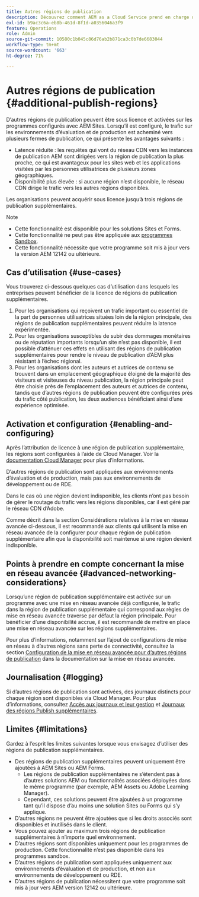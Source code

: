 ```yaml
---
title: Autres régions de publication
description: Découvrez comment AEM as a Cloud Service prend en charge des régions de publication supplémentaires pour une disponibilité accrue et une latence réduite.
exl-id: b9ac3c6a-eb8b-461d-8f1d-a0356046a3f9
feature: Operations
role: Admin
source-git-commit: 10580c1b045c86d76ab2b871ca3c0b7de6683044
workflow-type: tm+mt
source-wordcount: '663'
ht-degree: 71%

---
```



# Autres régions de publication {#additional-publish-regions}

D’autres régions de publication peuvent être sous licence et activées sur les programmes configurés avec AEM Sites. Lorsqu’il est configuré, le trafic sur les environnements d’évaluation et de production est acheminé vers plusieurs fermes de publication, ce qui présente les avantages suivants :

* Latence réduite : les requêtes qui vont du réseau CDN vers les instances de publication AEM sont dirigées vers la région de publication la plus proche, ce qui est avantageux pour les sites web et les applications visitées par les personnes utilisatrices de plusieurs zones géographiques.
* Disponibilité plus élevée : si aucune région n’est disponible, le réseau CDN dirige le trafic vers les autres régions disponibles.

Les organisations peuvent acquérir sous licence jusqu’à trois régions de publication supplémentaires.

>[!NOTE]
>
>* Cette fonctionnalité est disponible pour les solutions Sites et Forms.
>* Cette fonctionnalité ne peut pas être appliquée aux [programmes Sandbox](/help/implementing/cloud-manager/getting-access-to-aem-in-cloud/introduction-sandbox-programs.md).
>* Cette fonctionnalité nécessite que votre programme soit mis à jour vers la version AEM 12142 ou ultérieure.

## Cas d’utilisation {#use-cases}

Vous trouverez ci-dessous quelques cas d’utilisation dans lesquels les entreprises peuvent bénéficier de la licence de régions de publication supplémentaires.

1. Pour les organisations qui reçoivent un trafic important ou essentiel de la part de personnes utilisatrices situées loin de la région principale, des régions de publication supplémentaires peuvent réduire la latence expérimentée.
1. Pour les organisations susceptibles de subir des dommages monétaires ou de réputation importants lorsqu’un site n’est pas disponible, il est possible d’atténuer ces effets en utilisant des régions de publication supplémentaires pour rendre le niveau de publication d’AEM plus résistant à l’échec régional.
1. Pour les organisations dont les auteurs et autrices de contenu se trouvent dans un emplacement géographique éloigné de la majorité des visiteurs et visiteuses du niveau publication, la région principale peut être choisie près de l’emplacement des auteurs et autrices de contenu, tandis que d’autres régions de publication peuvent être configurées près du trafic côté publication, les deux audiences bénéficiant ainsi d’une expérience optimisée.

## Activation et configuration {#enabling-and-configuring}

Après l’attribution de licence à une région de publication supplémentaire, les régions sont configurées à l’aide de Cloud Manager. Voir la [documentation Cloud Manager](/help/implementing/cloud-manager/manage-environments.md#multiple-regions) pour plus d’informations.

D’autres régions de publication sont appliquées aux environnements d’évaluation et de production, mais pas aux environnements de développement ou de RDE.

Dans le cas où une région devient indisponible, les clients n’ont pas besoin de gérer le routage du trafic vers les régions disponibles, car il est géré par le réseau CDN d’Adobe.

Comme décrit dans la section Considérations relatives à la mise en réseau avancée ci-dessous, il est recommandé aux clients qui utilisent la mise en réseau avancée de la configurer pour chaque région de publication supplémentaire afin que la disponibilité soit maintenue si une région devient indisponible.


## Points à prendre en compte concernant la mise en réseau avancée {#advanced-networking-considerations}

Lorsqu’une région de publication supplémentaire est activée sur un programme avec une mise en réseau avancée déjà configurée, le trafic dans la région de publication supplémentaire qui correspond aux règles de mise en réseau avancée traverse par défaut la région principale. Pour bénéficier d’une disponibilité accrue, il est recommandé de mettre en place une mise en réseau avancée sur les régions supplémentaires.

Pour plus d’informations, notamment sur l’ajout de configurations de mise en réseau à d’autres régions sans perte de connectivité, consultez la section [Configuration de la mise en réseau avancée pour d’autres régions de publication](/help/security/configuring-advanced-networking.md#advanced-networking-configuration-for-additional-publish-regions) dans la documentation sur la mise en réseau avancée.

## Journalisation {#logging}

Si d’autres régions de publication sont activées, des journaux distincts pour chaque région sont disponibles via Cloud Manager. Pour plus d’informations, consultez [Accès aux journaux et leur gestion](/help/implementing/cloud-manager/manage-logs.md) et [Journaux des régions Publish supplémentaires](/help/implementing/developing/introduction/logging.md#logs-for-additional-publish-regions).

## Limites {#limitations}

Gardez à l’esprit les limites suivantes lorsque vous envisagez d’utiliser des régions de publication supplémentaires.

* Des régions de publication supplémentaires peuvent uniquement être ajoutées à AEM Sites ou AEM Forms.
   * Les régions de publication supplémentaires ne s’étendent pas à d’autres solutions AEM ou fonctionnalités associées déployées dans le même programme (par exemple, AEM Assets ou Adobe Learning Manager).
   * Cependant, ces solutions peuvent être ajoutées à un programme tant qu’il dispose d’au moins une solution Sites ou Forms qui s’y applique.
* D’autres régions ne peuvent être ajoutées que si les droits associés sont disponibles et inutilisés dans le client.
* Vous pouvez ajouter au maximum trois régions de publication supplémentaires à n’importe quel environnement.
* D’autres régions sont disponibles uniquement pour les programmes de production. Cette fonctionnalité n’est pas disponible dans les programmes sandbox.
* D’autres régions de publication sont appliquées uniquement aux environnements d’évaluation et de production, et non aux environnements de développement ou RDE.
* D’autres régions de publication nécessitent que votre programme soit mis à jour vers AEM version 12142 ou ultérieure.
